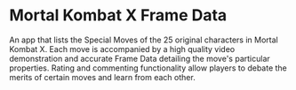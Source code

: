 # Mortal Kombat X Frame Data

An app that lists the Special Moves of the 25 original characters in Mortal Kombat X. Each move is accompanied by a high quality video demonstration and accurate Frame Data detailing the move's particular properties. Rating and commenting functionality allow players to debate the merits of certain moves and learn from each other.
